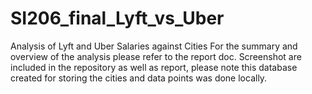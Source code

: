# SI206_final_Lyft_vs_Uber
Analysis of Lyft and Uber Salaries against Cities
For the summary and overview of the analysis please refer to the report doc. Screenshot are included in the repository as well as report, please note this database created for storing the cities and data points was done locally. 
